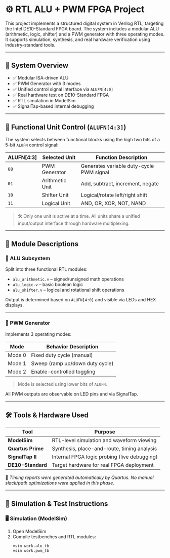 # ⚙️ RTL ALU + PWM FPGA Project

This project implements a structured digital system in Verilog RTL, targeting the Intel DE10-Standard FPGA board. The system includes a modular ALU (arithmetic, logic, shifter) and a PWM generator with three operating modes. It supports simulation, synthesis, and real hardware verification using industry-standard tools.

---

## 🧭 System Overview

- ✅ Modular ISA-driven ALU
- ✅ PWM Generator with 3 modes
- ✅ Unified control signal interface via `ALUFN[4:0]`
- ✅ Real hardware test on DE10-Standard FPGA
- ✅ RTL simulation in ModelSim
- ✅ SignalTap-based internal debugging

---

## 🔀 Functional Unit Control (`ALUFN[4:3]`)

The system selects between functional blocks using the high two bits of a 5-bit `ALUFN` control signal:

| ALUFN[4:3] | Selected Unit     | Function Description                     |
|------------|------------------|------------------------------------------|
| `00`       | PWM Generator     | Generates variable duty-cycle PWM signal |
| `01`       | Arithmetic Unit   | Add, subtract, increment, negate         |
| `10`       | Shifter Unit      | Logical/rotate left/right shift          |
| `11`       | Logical Unit      | AND, OR, XOR, NOT, NAND                  |

> 🛠 Only one unit is active at a time. All units share a unified input/output interface through hardware multiplexing.

---

## 🧩 Module Descriptions

### 🔷 ALU Subsystem

Split into three functional RTL modules:

- `alu_arithmetic.v` – signed/unsigned math operations
- `alu_logic.v` – basic boolean logic
- `alu_shifter.v` – logical and rotational shift operations

Output is determined based on `ALUFN[4:0]` and visible via LEDs and HEX displays.

---

### 🔶 PWM Generator

Implements 3 operating modes:

| Mode | Behavior Description                  |
|------|----------------------------------------|
| Mode 0 | Fixed duty cycle (manual)           |
| Mode 1 | Sweep (ramp up/down duty cycle)     |
| Mode 2 | Enable-controlled toggling          |

> Mode is selected using lower bits of `ALUFN`.

All PWM outputs are observable on LED pins and via SignalTap.

---

## 🛠 Tools & Hardware Used

| Tool               | Purpose                                           |
|--------------------|---------------------------------------------------|
| **ModelSim**       | RTL-level simulation and waveform viewing         |
| **Quartus Prime**  | Synthesis, place-and-route, timing analysis       |
| **SignalTap II**   | Internal FPGA logic probing (live debugging)      |
| **DE10-Standard**  | Target hardware for real FPGA deployment          |

📌 *Timing reports were generated automatically by Quartus. No manual slack/path optimizations were applied in this phase.*

---

## 🧪 Simulation & Test Instructions

### 🖥 Simulation (ModelSim)

1. Open ModelSim
2. Compile testbenches and RTL modules:
   ```bash
   vsim work.alu_tb
   vsim work.pwm_tb
